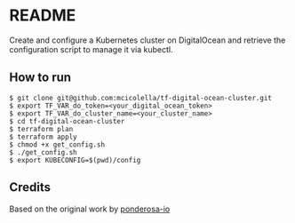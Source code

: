 # README

Create and configure a Kubernetes cluster on DigitalOcean and retrieve the configuration script to manage it via kubectl.

## How to run

```
$ git clone git@github.com:mcicolella/tf-digital-ocean-cluster.git
$ export TF_VAR_do_token=<your_digital_ocean_token>
$ export TF_VAR_do_cluster_name=<your_cluster_name>
$ cd tf-digital-ocean-cluster
$ terraform plan
$ terraform apply
$ chmod +x get_config.sh
$ ./get_config.sh
$ export KUBECONFIG=$(pwd)/config
```

##  Credits

Based on the original work by [ponderosa-io](https://github.com/ponderosa-io/tf-digital-ocean-cluster)
